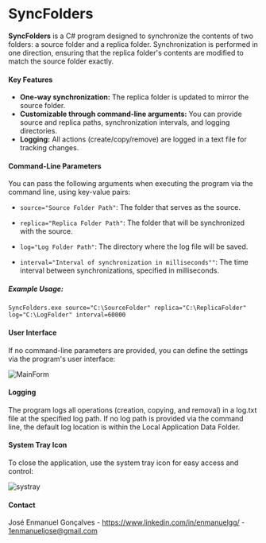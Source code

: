 # SyncFolders

**SyncFolders** is a C# program designed to synchronize the contents of two folders: a source folder and a replica folder. Synchronization is performed in one direction, ensuring that the replica folder's contents are modified to match the source folder exactly.

####   **Key Features**
- **One-way synchronization:** The replica folder is updated to mirror the source folder.
- **Customizable through command-line arguments:** You can provide source and replica paths, synchronization intervals, and logging directories.
- **Logging:** All actions (create/copy/remove) are logged in a text file for tracking changes.

####   **Command-Line Parameters**
You can pass the following arguments when executing the program via the command line, using key-value pairs:

- `source="Source Folder Path"`: The folder that serves as the source.

- `replica="Replica Folder Path"`: The folder that will be synchronized with the source.

- `log="Log Folder Path"`: The directory where the log file will be saved.

- `interval="Interval of synchronization in milliseconds""`: The time interval between synchronizations, specified in milliseconds.

#####     **Example Usage:**
`SyncFolders.exe source="C:\SourceFolder" replica="C:\ReplicaFolder" log="C:\LogFolder" interval=60000`

####   **User Interface**
If no command-line parameters are provided, you can define the settings via the program's user interface:

![MainForm](https://github.com/user-attachments/assets/2ef9c759-74d7-45e6-b0b8-24047b9563e5)

####   **Logging**
The program logs all operations (creation, copying, and removal) in a log.txt file at the specified log path. If no log path is provided via the command line, the default log location is within the Local Application Data Folder.

####   **System Tray Icon**
To close the application, use the system tray icon for easy access and control:

![systray](https://github.com/user-attachments/assets/e42a1d8c-4564-4af1-8762-ee681ee61a24)


####   **Contact**
José Enmanuel Gonçalves - https://www.linkedin.com/in/enmanuelgg/ - 1enmanueljose@gmail.com
